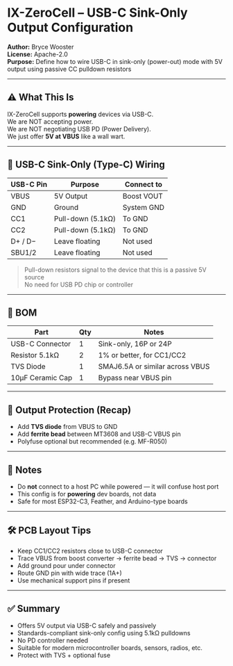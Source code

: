 # IX-ZeroCell – USB-C Sink-Only Output Configuration

**Author:** Bryce Wooster  
**License:** Apache-2.0  
**Purpose:** Define how to wire USB-C in sink-only (power-out) mode with 5V output using passive CC pulldown resistors

---

## ⚠️ What This Is

IX-ZeroCell supports **powering** devices via USB-C.  
We are NOT accepting power.  
We are NOT negotiating USB PD (Power Delivery).  
We just offer **5V at VBUS** like a wall wart.

---

## 🔌 USB-C Sink-Only (Type-C) Wiring

| USB-C Pin  | Purpose         | Connect to         |
|------------|------------------|---------------------|
| VBUS       | 5V Output        | Boost VOUT  
| GND        | Ground           | System GND  
| CC1        | Pull-down (5.1kΩ)| To GND  
| CC2        | Pull-down (5.1kΩ)| To GND  
| D+ / D−    | Leave floating   | Not used  
| SBU1/2     | Leave floating   | Not used  

> Pull-down resistors signal to the device that this is a passive 5V source  
> No need for USB PD chip or controller

---

## 🧰 BOM

| Part            | Qty | Notes                               |
|------------------|-----|--------------------------------------|
| USB-C Connector  | 1   | Sink-only, 16P or 24P  
| Resistor 5.1kΩ   | 2   | 1% or better, for CC1/CC2  
| TVS Diode        | 1   | SMAJ6.5A or similar across VBUS  
| 10µF Ceramic Cap | 1   | Bypass near VBUS pin  

---

## 🧪 Output Protection (Recap)

- Add **TVS diode** from VBUS to GND  
- Add **ferrite bead** between MT3608 and USB-C VBUS pin  
- Polyfuse optional but recommended (e.g. MF-R050)

---

## 🧠 Notes

- Do **not** connect to a host PC while powered — it will confuse host port  
- This config is for **powering** dev boards, not data  
- Safe for most ESP32-C3, Feather, and Arduino-type boards

---

## 🛠️ PCB Layout Tips

- Keep CC1/CC2 resistors close to USB-C connector  
- Trace VBUS from boost converter → ferrite bead → TVS → connector  
- Add ground pour under connector  
- Route GND pin with wide trace (1A+)  
- Use mechanical support pins if present

---

## ✅ Summary

- Offers 5V output via USB-C safely and passively  
- Standards-compliant sink-only config using 5.1kΩ pulldowns  
- No PD controller needed  
- Suitable for modern microcontroller boards, sensors, radios, etc.  
- Protect with TVS + optional fuse

